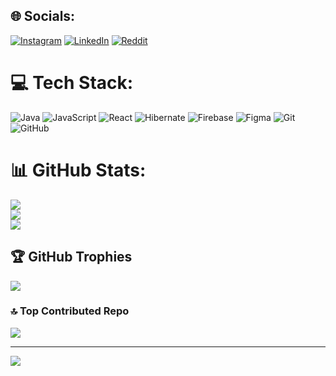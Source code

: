 
## 🌐 Socials:
[![Instagram](https://img.shields.io/badge/Instagram-%23E4405F.svg?logo=Instagram&logoColor=white)](https://instagram.com/ajalodora) [![LinkedIn](https://img.shields.io/badge/LinkedIn-%230077B5.svg?logo=linkedin&logoColor=white)](linkedin.com/in/ajal-odora-jonathan-988805231) [![Reddit](https://img.shields.io/badge/Reddit-%23FF4500.svg?logo=Reddit&logoColor=white)](https://reddit.com/user/u/ODORA1) 

# 💻 Tech Stack:
![Java](https://img.shields.io/badge/java-%23ED8B00.svg?style=for-the-badge&logo=openjdk&logoColor=white) ![JavaScript](https://img.shields.io/badge/javascript-%23323330.svg?style=for-the-badge&logo=javascript&logoColor=%23F7DF1E) ![React](https://img.shields.io/badge/react-%2320232a.svg?style=for-the-badge&logo=react&logoColor=%2361DAFB) ![Hibernate](https://img.shields.io/badge/Hibernate-59666C?style=for-the-badge&logo=Hibernate&logoColor=white) ![Firebase](https://img.shields.io/badge/firebase-%23039BE5.svg?style=for-the-badge&logo=firebase) ![Figma](https://img.shields.io/badge/figma-%23F24E1E.svg?style=for-the-badge&logo=figma&logoColor=white) ![Git](https://img.shields.io/badge/git-%23F05033.svg?style=for-the-badge&logo=git&logoColor=white) ![GitHub](https://img.shields.io/badge/github-%23121011.svg?style=for-the-badge&logo=github&logoColor=white)
# 📊 GitHub Stats:
![](https://github-readme-stats.vercel.app/api?username=ODORA0&theme=dark&hide_border=false&include_all_commits=true&count_private=false)<br/>
![](https://github-readme-streak-stats.herokuapp.com/?user=ODORA0&theme=dark&hide_border=false)<br/>
![](https://github-readme-stats.vercel.app/api/top-langs/?username=ODORA0&theme=dark&hide_border=false&include_all_commits=true&count_private=false&layout=compact)

## 🏆 GitHub Trophies
![](https://github-profile-trophy.vercel.app/?username=ODORA0&theme=radical&no-frame=false&no-bg=false&margin-w=4)

### 🔝 Top Contributed Repo
![](https://github-contributor-stats.vercel.app/api?username=ODORA0&limit=5&theme=dark&combine_all_yearly_contributions=true)

---
[![](https://visitcount.itsvg.in/api?id=ODORA0&icon=8&color=13)](https://visitcount.itsvg.in)

<!-- Proudly created with GPRM ( https://gprm.itsvg.in ) -->
